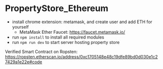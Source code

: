 # PropertyStore_Ethereum
* install chrome extension: metamask, and create user and add ETH for yourself
    * MetaMask Ether Faucet: https://faucet.metamask.io/
* run `npm install` to install all required modules
* run `npm run dev` to start server hosting property store

Verified Smart Contract on Ropsten: https://ropsten.etherscan.io/address/0xc1705148e48c19dfe89bd0d030e1c27429a1e22e#code
